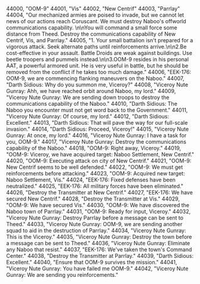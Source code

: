 ﻿44000, "OOM-9"
44001, "Vis"
44002, "New Centrif"
44003, "Parrlay"
44004, "Our mechanized armies are poised to invade, but we cannot let news of our actions reach Coruscant. We must destroy Naboo's offworld communications capability. \n\nYou will command a small force some distance from Theed. Destroy the communications capability of New Centrif, Vis, and Parrlay."
44005, "1. Your small battalion isn't prepared for a vigorous attack.  Seek alternate paths until reinforcements arrive.\n\n2.Be cost-effective in your assault. Battle Droids are weak against buildings. Use beetle troopers and pummels instead.\n\n3.OOM-9 resides in his personal AAT, a powerful armored unit.  He is very useful in battle, but he should be removed from the conflict if he takes too much damage."
44006, "EEK-176: OOM-9, we are commencing flanking maneuvers on the Naboo."
44007, "Darth Sidious: Why do you summon me, Viceroy?"
44008, "Viceroy Nute Gunray: Ahh, we have reached orbit around Naboo, my lord."
44009, "Viceroy Nute Gunray: We are sending down troops to destroy the communications capability of the Naboo."
44010, "Darth Sidious: The Naboo you encounter must not get word back to the Government."
44011, "Viceroy Nute Gunray: Of course, my lord."
44012, "Darth Sidious: Excellent."
44013, "Darth Sidious: That will pave the way for our full-scale invasion."
44014, "Darth Sidious: Proceed, Viceroy!"
44015, "Viceroy Nute Gunray: At once, my lord."
44016, "Viceroy Nute Gunray: I have a task for you, OOM-9."
44017, "Viceroy Nute Gunray: Destroy the communications capability of the Naboo."
44018, "OOM-9: Right away, Viceroy."
44019, "OOM-9: Viceroy, we have acquired target: Naboo Settlement, New Centrif."
44020, "OOM-9: Executing attack on city of New Centrif."
44021, "OOM-9: New Centrif seems to be well defended."
44022, "OOM-9: We must get reinforcements before attacking."
44023, "OOM-9: Acquired new target: Naboo Settlement, Vis."
44024, "EEK-176: Fixed defenses have been neutralized."
44025, "EEK-176: All military forces have been eliminated."
44026, "Destroy the Transmitter at New Centrif."
44027, "EEK-176: We have secured New Centrif."
44028, "Destroy the Transmitter at Vis."
44029, "OOM-9: We have secured Vis."
44030, "OOM-9: We have discovered the Naboo town of Parrlay."
44031, "OOM-9: Ready for input, Viceroy."
44032, "Viceroy Nute Gunray: Destroy Parrlay before a message can be sent to Theed."
44033, "Viceroy Nute Gunray: OOM-9, we are sending another squad to aid in the destruction of Parrlay."
44034, "Viceroy Nute Gunray: This is the Viceroy."
44035, "Viceroy Nute Gunray: Destroy the town before a message can be sent to Theed."
44036, "Viceroy Nute Gunray: Eliminate any Naboo that resist."
44037, "EEK-176: We've taken the town's Command Center."
44038, "Destroy the Transmitter at Parrlay."
44039, "Darth Sidious: Excellent."
44040, "Ensure that OOM-9 survives the mission."
44041, "Viceroy Nute Gunray: You have failed me OOM-9."
44042, "Viceroy Nute Gunray: We are sending you reinforcements."
